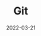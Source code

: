 ---
linktitle: Overview
summary: Git is a free and open source distributed version control system designed to handle everything from small to very large projects with speed and efficiency.
weight: 1
title: Git
date: 2022-03-21
draft: false
type: book
authors:
- admin
tags:
- Git
categories:
- Programming
toc: true
profile: false
reading_time: true
share: true
featured: true
comments: true
disable_comment: false
commentable: true
editable: false
header:
  caption: ''
  image: ''
---